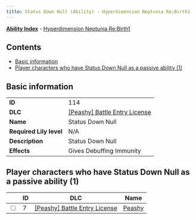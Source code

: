 ```yaml
---
title: Status Down Null (Ability) - Hyperdimension Neptunia Re;Birth1
---
```


[**Ability Index**](/neptunia/rb1/ability/index.html) - [Hyperdimension Neptunia Re;Birth1](/neptunia/rb1)

## Contents

- [Basic information](#basic-information)
- [Player characters who have Status Down Null as a passive ability (1)](#player-characters-who-have-status-down-null-as-a-passive-ability-1)

## Basic information

|   |   |
| -- | -- |
| **ID** | 114 |
| **DLC** | [[Peashy] Battle Entry License](/neptunia/rb1/dlc/8-peashy.html) |
| **Name** | Status Down Null |
| **Required Lily level** | N/A |
| **Description** | Status Down Null |
| **Effects** | Gives Debuffing Immunity |


## Player characters who have Status Down Null as a passive ability (1)

|    | ID | DLC | Name |
| -- | -- | --- | ---- |
| <input type="checkbox" id="rb1-player-8-7" class="trackbox" /> | 7 | [[Peashy] Battle Entry License](/neptunia/rb1/dlc/8-peashy.html) | [Peashy](/neptunia/rb1/player/8-7-peashy.html) |
